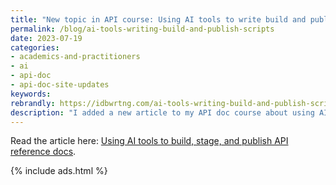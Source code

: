 ```yaml
---
title: "New topic in API course: Using AI tools to write build and publish scripts"
permalink: /blog/ai-tools-writing-build-and-publish-scripts
date: 2023-07-19
categories:
- academics-and-practitioners
- ai
- api-doc
- api-doc-site-updates
keywords: 
rebrandly: https://idbwrtng.com/ai-tools-writing-build-and-publish-scripts
description: "I added a new article to my API doc course about using AI tools to write scripts. At the core of API documentation work is building, staging, and publishing of API reference content. Whether it’s Javadoc, Doxygen, OpenAPI, or other reference output, almost every API has reference documentation that you build, stage, and publish with each release. Given the centrality of documentation building and publishing tasks, AI tools can be a great help when it comes to configuring scripts to perform these tasks. This is one AI area few people are focusing on, but scripts are an easy way to incorporate AI to improve your productivity and reduce the tediousness of document production."
---
```


Read the article here: [Using AI tools to build, stage, and publish API reference docs](/ai/ai-tools-build-publish-api-docs.html).

{% include ads.html %}

